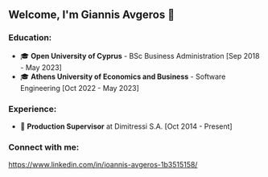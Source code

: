 ## Welcome, I'm Giannis Avgeros 👋
### Education:
<ul>
<li>&#x1F393; <strong>Open University of Cyprus</strong> - BSc Business Administration [Sep 2018 - May 2023]</li>
<li>&#x1F393; <strong>Athens University of Economics and Business</strong> - Software Engineering [Oct 2022 - May 2023]</li>
</ul>

### Experience:
<ul>
<li>&#x1F4BC; <strong>Production Supervisor</strong> at Dimitressi S.A. [Oct 2014 - Present]</li>
</ul>


### Connect with me:
https://www.linkedin.com/in/ioannis-avgeros-1b3515158/
<!--
**g-avgeros/g-avgeros** is a ✨ _special_ ✨ repository because its `README.md` (this file) appears on your GitHub profile.

Here are some ideas to get you started:

- 🔭 I’m currently working on ...
- 🌱 I’m currently learning ...
- 👯 I’m looking to collaborate on ...
- 🤔 I’m looking for help with ...
- 💬 Ask me about ...
- 📫 How to reach me: ...
- 😄 Pronouns: ...
- ⚡ Fun fact: ...
-->
